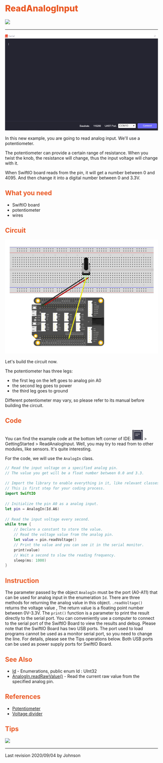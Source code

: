 # <span style="color:#EA5823;font-weight:800">ReadAnalogInput</span>

![](../../.gitbook/assets/ReadAnalogInput/ReadAnaloginput.gif)

---

![](../../.gitbook/assets/ReadAnalogInput/screen.gif)

In this new example, you are going to read analog input. We'll use a potentiometer.

The potentiometer can provide a certain range of resistance. When you twist the knob, the resistance will change, thus the input voltage will change with it.

When SwiftIO board reads from the pin, it will get a number between 0 and 4095. And then change it into a digital number between 0 and 3.3V.

## <span style="color:#EA5823;font-weight:700">What you need</span>

- SwiftIO board
- potentiometer
- wires

## <span style="color:#EA5823;font-weight:700">Circuit</span>

![](../../.gitbook/assets/ReadAnalogInput/ReadAnalogInput.png)

Let's build the circuit now. 

The potentiometer has three legs:

- the first leg on the left goes to analog pin A0
- the second leg goes to power
- the third leg goes to ground

Different potentiometer may vary, so please refer to its manual before building the circuit.

## <span style="color:#EA5823;font-weight:700">Code</span>

You can find the example code at the bottom left corner of IDE: ![](../../.gitbook/assets/xnip2020-07-22_16-04-33.jpg) &gt; GettingStarted &gt; ReadAnalogInput.
Well, you may try to read from to other modules, like sensors. It's quite interesting.

For the code, we will use the `AnalogIn` class.

```swift
// Read the input voltage on a specified analog pin. 
// The value you get will be a float number between 0.0 and 3.3.

// Import the library to enable everything in it, like relevant classes and methods. 
// This is first step for your coding process.
import SwiftIO

// Initialize the pin A0 as a analog input.
let pin = AnalogIn(Id.A6)

// Read the input voltage every second.
while true {
    // Declare a constant to store the value.
    // Read the voltage value from the analog pin.
    let value = pin.readVoltage()
    // Print the value and you can see it in the serial monitor.
    print(value)
    // Wait a second to slow the reading frequency.
    sleep(ms: 1000)
}
```
## <span style="color:#EA5823;font-weight:700">Instruction</span>

The parameter passed by the object `AnalogIn` must be the port (A0-A11) that can be used for analog input in the enumeration `Id`. There are three methods for returning the analog value in this object. `.readVoltage()` returns the voltage value , The return value is a floating point number between 0V-3.3V. The `print()` function is a parameter to print the result directly to the serial port. You can conveniently use a computer to connect to the serial port of the SwiftIO Board to view the results and debug. Please note that the SwiftIO Board has two USB ports. The port used to load programs cannot be used as a monitor serial port, so you need to change the line. For details, please see the Tips operations below. Both USB ports can be used as power supply ports for SwiftIO Board.

<!-- 对象`AnalogIn`传入的参数必须是枚举`Id`中可用于模拟输入的端口(A0-A11)，该对象中返回模拟值的方法有三个，`.readVoltage()`返回的是电压值，其返回值是介于0V-3.3V之间的浮点数。`print()`函数是直接向串口打印结果的参数，可以方便的使用计算机连接SwiftIO Board的串口后查看结果，并调试。请注意，SwiftIO Board有两个USB连接口，其中用于载入程序的接口并不能作为监听串口使用，所以需要进行换线操作，具体请查看下面Tips种的操作。这两个USB接口均可作为SwiftIO Board的供电接口。 -->

## <span style="color:#EA5823;font-weight:700">See Also</span>

- [Id](https://swiftioapi.madmachine.io/Enums/Id.html) - Enumerations, public enum Id : UInt32
- [AnalogIn.readRawValue()](https://swiftioapi.madmachine.io/Classes/AnalogIn.html#/s:7SwiftIO8AnalogInC12readRawValueSiyF) - Read the current raw value from the specified analog pin.

## <span style="color:#EA5823;font-weight:700">References</span>

- [Potentiometer](https://en.wikipedia.org/wiki/Potentiometer)
- [Voltage divider](https://en.wikipedia.org/wiki/Voltage_divider)

## <span style="color:#EA5823;font-weight:700"> Tips</span>

![](../../.gitbook/assets/ReadDigitalInput/changeWire.gif)

---
Last revision 2020/09/04 by Johnson

